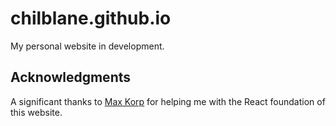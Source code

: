# chilblane.github.io
My personal website in development.

## Acknowledgments

A significant thanks to [Max Korp](https://github.com/maxkorp) for helping me with the React foundation of this website.

